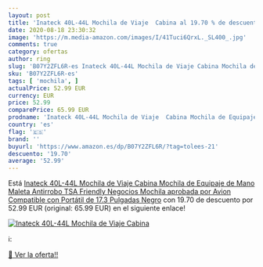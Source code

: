 ```yaml
---
layout: post
title: 'Inateck 40L-44L Mochila de Viaje  Cabina al 19.70 % de descuento'
date: 2020-08-18 23:30:32
image: 'https://m.media-amazon.com/images/I/41Tuci6QrxL._SL400_.jpg'
comments: true
category: ofertas
author: ring
slug: 'B07Y2ZFL6R-es Inateck 40L-44L Mochila de Viaje Cabina Mochila de...'
sku: 'B07Y2ZFL6R-es'
tags: [ 'mochila', ]
actualPrice: 52.99 EUR
currency: EUR
price: 52.99
comparePrice: 65.99 EUR
prodname: 'Inateck 40L-44L Mochila de Viaje  Cabina Mochila de Equipaje de Mano Maleta Antirrobo TSA Friendly Negocios Mochila aprobada por Avion  Compatible con Portátil de 17.3 Pulgadas  Negro'
country: 'es'
flag: '🇪🇸'
brand: ''
buyurl: 'https://www.amazon.es/dp/B07Y2ZFL6R/?tag=tolees-21'
descuento: '19.70'
average: '52.99'
---
```


Está [Inateck 40L-44L Mochila de Viaje  Cabina Mochila de Equipaje de Mano Maleta Antirrobo TSA Friendly Negocios Mochila aprobada por Avion  Compatible con Portátil de 17.3 Pulgadas  Negro](https://www.amazon.es/dp/B07Y2ZFL6R/?tag=tolees-21) con 19.70 de descuento por 52.99 EUR (original: 65.99 EUR) en el siguiente enlace!

[![Inateck 40L-44L Mochila de Viaje  Cabina](https://m.media-amazon.com/images/I/41Tuci6QrxL._SL400_.jpg)](https://www.amazon.es/dp/B07Y2ZFL6R/?tag=tolees-21)

ℹ️:


[🛒 Ver la oferta!!](https://www.amazon.es/dp/B07Y2ZFL6R/?tag=tolees-21)
